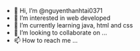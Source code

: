 - 👋 Hi, I’m @nguyenthanhtai0371
- 👀 I’m interested in web developed
- 🌱 I’m currently learning java, html and css
- 💞️ I’m looking to collaborate on ...
- 📫 How to reach me ...

<!---
Mandy0371/Mandy0371 is a ✨ special ✨ repository because its `README.md` (this file) appears on your GitHub profile.
You can click the Preview link to take a look at your changes.
--->
